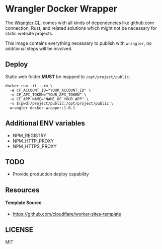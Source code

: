 # Wrangler Docker Wrapper
The [Wrangler CLI](https://developers.cloudflare.com/workers/tooling/wrangler/) comes with all kinds of dependencies like github.com connection, Rust, and related solutions which might not be necessary for static website projects.

This image contains everything necessary to publish with `wrangler`, no additional steps will be involved.

## Deploy
Static web folder **MUST** be mapped to `/opt/project/public`.

```
docker run -it --rm \
  -e CF_ACCOUNT_ID="YOUR_ACCOUNT_ID" \
  -e CF_API_TOKEN="YOUR_API_TOKEN" \
  -e CF_APP_NAME="NAME_OF_YOUR_APP" \
  -v $(pwd)/project/public:/opt/project/public \ 
  wrangler-docker-wrapper:1.0.1
```

## Additional ENV variables
- NPM_REGISTRY
- NPM_HTTP_PROXY
- NPM_HTTPS_PROXY

## TODO
- Provide production deploy capability

## Resources

#### Template Source
- https://github.com/cloudflare/worker-sites-template

## LICENSE
MIT

